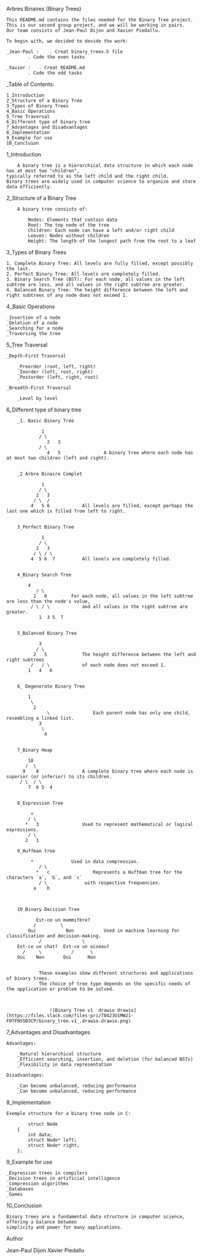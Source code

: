 Arbres Binaires (Binary Trees)

	This README.md contains the files needed for the Binary Tree project. 
	This is our second group project, and we will be working in pairs. 
	Our team consists of Jean-Paul Dijon and Xavier Piedallu.

	To begin with, we decided to devide the work:

	_Jean-Paul : 	. Creat binary_trees.h file 
			. Code the even tasks

	_Xavier	:	. Creat README.md
			. Code the odd tasks


_Table of Contents:

	1_Introduction
	2_Structure of a Binary Tree
	3_Types of Binary Trees
	4_Basic Operations
	5_Tree Traversal
	6_Different type of binary tree
	7_Advantages and Disadvantages
	8_Implementation
	9_Example for use
	10_Concluion

1_Introduction

		A binary tree is a hierarchical data structure in which each node has at most two "children", 
	typically referred to as the left child and the right child.
	Binary trees are widely used in computer science to organize and store data efficiently.

2_Structure of a Binary Tree

		A binary tree consists of:

			Nodes: Elements that contain data
			Root: The top node of the tree
			Children: Each node can have a left and/or right child
			Leaves: Nodes without children
			Height: The length of the longest path from the root to a leaf

3_Types of Binary Trees

	1. Complete Binary Tree: All levels are fully filled, except possibly the last.
	2. Perfect Binary Tree: All levels are completely filled.
	3. Binary Search Tree (BST): For each node, all values in the left subtree are less, and all values in the right subtree are greater.
	4. Balanced Binary Tree: The height difference between the left and right subtrees of any node does not exceed 1.

4_Basic Operations

	_Insertion of a node
	_Deletion of a node
	_Searching for a node
	_Traversing the tree

5_Tree Traversal

	_Depth-First Traversal

		_Preorder (root, left, right)
		_Inorder (left, root, right)
		_Postorder (left, right, root)

	_Breadth-First Traversal

		_Level by level

6_Different type of binary tree

		_1. Basic Binary Tree  
		 
				 1
   				/ \
  			       2   3
				/ \
			       4   5          		A binary tree where each node has at most two children (left and right).

		
		_2 Arbre Binaire Complet

			     1
 			    / \
 			   2   3
			  / \  /
			 4   5 6			All levels are filled, except perhaps the last one which is filled from left to right.

		
		3_Perfect Binary Tree

			     1
   			    / \
 			   2   3
 			  / \ / \
			 4  5 6  7			All levels are completely filled.

		
		4_Binary Search Tree

		 	4
   		       / \
  	   	      2   6			For each node, all values ​​in the left subtree are less than the node's value, 
	  	     / \ / \			and all values ​​in the right subtree are greater. 
	            1  3 5  7				

		
		5_Balanced Binary Tree

		 	    3
   			   / \	
   			  2   5				The height difference between the left and right subtrees
			 /   / \			of each node does not exceed 1.
			1   4   6


		6_ Degenerate Binary Tree

			1
 			 \
  			  2
  		           \				Each parent node has only one child, resembling a linked list.
    		    3
      		     \
      		      4


		7_Binary Heap

		    10
   		   /  \
  		  9    8				A complete binary tree where each node is superior (or inferior) to its children.
 		 / \  / \
	        7  6 5  4

	
		8_Expression Tree
			
		     +
  		    / \
  		   *   3				Used to represent mathematical or logical expressions.
      	    / \
		   2   1

		9_Huffman tree

			 *				Used in data compression.
     	        / \
    	       *   c				Represents a Huffman tree for the characters `a`, `b`, and `c` 
   		        / \				 with respective frequencies.
   		      a    b					
   		       					
 		 

		10_Binary Decision Tree
 
 		       Est-ce un mammifère?
     		  /         \	
   			Oui           Non			Used in machine learning for classification and decision-making.
		        /               \
		Est-ce un chat?  Est-ce un oiseau?
 		  /     \           /      \
		Oui    Non       Oui      Non


				These examples show different structures and applications of binary trees. 
				The choice of tree type depends on the specific needs of the application or problem to be solved.



					![Binary Tree v1  drawio drawio](https://files.slack.com/files-pri/T0423U1MW21-F07FN5SB3CP/binary_tree.v1_.drawio.drawio.png)



7_Advantages and Disadvantages

	Advantages:
	
		_Natural hierarchical structure
		_Efficient searching, insertion, and deletion (for balanced BSTs)
		_Flexibility in data representation

	Disadvantages:

		_Can become unbalanced, reducing performance
		_Can become unbalanced, reducing performance

8_Implementation

	Exemple structure for a binary tree node in C:

			struct Node 
		{
    		int data;
    		struct Node* left;
   			struct Node* right;
		};
9_Example for use

	_Expression trees in compilers
	_Decision trees in artificial intelligence
	_Compression algorithms
	_Databases
	_Games

10_Conclusion

	Binary trees are a fundamental data structure in computer science, offering a balance between 
	simplicity and power for many applications.


Author

Jean-Paul Dijon  Xavier Piedallu
